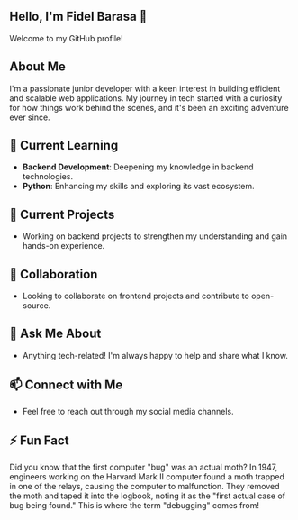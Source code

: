 ## Hello, I'm Fidel Barasa 👋
Welcome to my GitHub profile!

## About Me
I'm a passionate junior developer with a keen interest in building efficient and scalable web applications. My journey in tech started with a curiosity for how things work behind the scenes, and it's been an exciting adventure ever since.

## 🌱 Current Learning
- **Backend Development**: Deepening my knowledge in backend technologies.
- **Python**: Enhancing my skills and exploring its vast ecosystem.

## 🔭 Current Projects
- Working on backend projects to strengthen my understanding and gain hands-on experience.

## 👯 Collaboration
- Looking to collaborate on frontend projects and contribute to open-source.

## 💬 Ask Me About
- Anything tech-related! I'm always happy to help and share what I know.

## 📫 Connect with Me
- Feel free to reach out through my social media channels.

## ⚡ Fun Fact
Did you know that the first computer "bug" was an actual moth? In 1947, engineers working on the Harvard Mark II computer found a moth trapped in one of the relays, causing the computer to malfunction. They removed the moth and taped it into the logbook, noting it as the "first actual case of bug being found." This is where the term "debugging" comes from!
